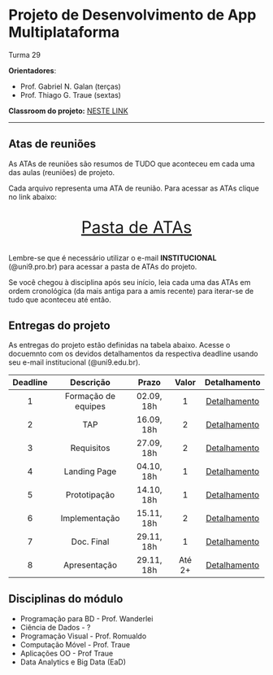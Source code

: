# Projeto de Desenvolvimento de App Multiplataforma

Turma 29

**Orientadores**:

- Prof. Gabriel N. Galan (terças)
- Prof. Thiago G. Traue (sextas)

**Classroom do projeto:** [NESTE LINK](https://classroom.google.com/c/NDg4ODEyMTQyMDg0?cjc=qy7kpx6)

---

## Atas de reuniões

As ATAs de reuniões são resumos de TUDO que aconteceu em cada uma das aulas (reuniões) de projeto.

Cada arquivo representa uma ATA de reunião. Para acessar as ATAs clique no link abaixo:

<p style="font-size:2.3em;text-align:center">
    <a href="https://drive.google.com/drive/folders/1TSzKFroutYKRPCRljIbId_mxHbnwD_tT?usp=sharing" target="_blank">Pasta de ATAs</a>
</p>

Lembre-se que é necessário utilizar o e-mail **INSTITUCIONAL** (@uni9.pro.br) para acessar a pasta de ATAs do projeto.

Se você chegou à disciplina após seu início, leia cada uma das ATAs em ordem cronológica (da mais antiga para a amis recente) para iterar-se de tudo que aconteceu até então.

## Entregas do projeto

As entregas do projeto estão definidas na tabela abaixo. Acesse o docuemnto com os devidos detalhamentos da respectiva deadline usando seu e-mail institucional (@uni9.edu.br).

| Deadline |      Descrição      | Prazo      | Valor | Detalhamento                                                                                                    |
|:--------:|:-------------------:|:----------:|:-----:|:---------------------------------------------------------------------------------------------------------------:|
|    1     | Formação de equipes | 02.09, 18h |   1   |[Detalhamento](https://docs.google.com/document/d/1WJ147vjFmjS4DCl0_S17NnDZonsWNw0_chZ2gSZnAOo/edit?usp=sharing) |
|    2     | TAP                 | 16.09, 18h |   2   |[Detalhamento](https://docs.google.com/document/d/1SzEpnELRyGvnlEhvjK_bFq3kFSdL-r96mmoO531jgSM/edit?usp=sharing) |
|    3     | Requisitos          | 27.09, 18h |   2   |[Detalhamento](https://docs.google.com/document/d/1UfJK2T3Xr0dvTpH3j9YqpXSk431MZyY2BwpBEBwU8eE/edit?usp=sharing) |
|    4     | Landing Page        | 04.10, 18h |   1   |[Detalhamento](https://docs.google.com/document/d/1fIKnb-lky0ZUiwJT115bTBlZwDzXGCYzaKSRBmD_1HQ/edit?usp=sharing) |
|    5     | Prototipação        | 14.10, 18h |   1   |[Detalhamento](https://docs.google.com/document/d/1I7JL630oPw3fFJasTBIGpCzeB5JinmbyypzTZDWhhMc/edit?usp=sharing) |
|    6     | Implementação       | 15.11, 18h |   2   |[Detalhamento](https://docs.google.com/document/d/1Z3W1ismvSP1t0nMBVScw0tezhMSQlqh_6AcaQZv2-W4/edit?usp=sharing) |
|    7     | Doc. Final          | 29.11, 18h |   1   |[Detalhamento](https://docs.google.com/document/d/1ZC_K_V4JoQgw8OfZ_3gwxPzz0zoZEnFFVaKpd4F7ugc/edit?usp=sharing) |
|    8     | Apresentação        | 29.11, 18h | Até 2+|[Detalhamento](https://docs.google.com/document/d/1ZC_K_V4JoQgw8OfZ_3gwxPzz0zoZEnFFVaKpd4F7ugc/edit?usp=sharing) |

## Disciplinas do módulo

- Programação para BD - Prof. Wanderlei
- Ciência de Dados - ?
- Programação Visual - Prof. Romualdo
- Computação Móvel - Prof. Traue
- Aplicações OO - Prof Traue
- Data Analytics e Big Data (EaD)
